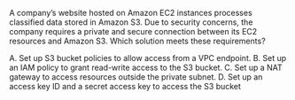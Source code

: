 A company’s website hosted on Amazon EC2 instances processes classified data stored in Amazon S3. Due to security concerns, the company requires a private and secure connection between its EC2 resources and Amazon S3. Which solution meets these requirements? 

A. Set up S3 bucket policies to allow access from a VPC endpoint. 
B. Set up an IAM policy to grant read-write access to the S3 bucket. 
C. Set up a NAT gateway to access resources outside the private subnet. 
D. Set up an access key ID and a secret access key to access the S3 bucket